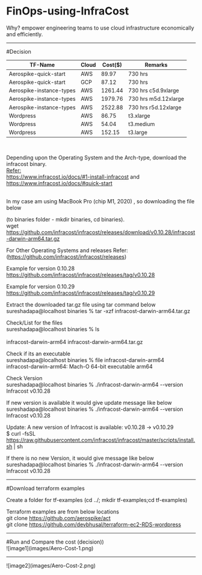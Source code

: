# FinOps-using-InfraCost

Why? empower engineering teams to use cloud infrastructure economically and efficiently.

<hr>

#Decision

| TF-Name                 | Cloud  | Cost($)    | Remarks                     |
| ---                     | ---    | ---        | ---                         |
| Aerospike-quick-start   | AWS    | 89.97      |  730 hrs                    |
| Aerospike-quick-start   | GCP    | 87.12      |  730 hrs                    |
| Aerospike-instance-types| AWS    | 1261.44    |  730 hrs c5d.9xlarge        |
| Aerospike-instance-types| AWS    | 1979.76    |  730 hrs m5d.12xlarge       |
| Aerospike-instance-types| AWS    | 2522.88    |  730 hrs r5d.12xlarge       |
| Wordpress               | AWS    | 86.75      |  t3.xlarge                  |
| Wordpress               | AWS    | 54.04      |  t3.medium                  |
| Wordpress               | AWS    | 152.15     |  t3.large                   |

<br>

Depending upon the Operating System and the Arch-type, download the infracost binary. <br>
<u>Refer:</u> <br>
https://www.infracost.io/docs/#1-install-infracost and <br>
https://www.infracost.io/docs/#quick-start <br><br>

In my case am using MacBook Pro (chip M1, 2020) , so downloading the file below <br>

(to binaries folder - mkdir binaries, cd binaries). <br>
wget https://github.com/infracost/infracost/releases/download/v0.10.28/infracost-darwin-arm64.tar.gz


For Other Operating Systems and releases Refer: <br>
(https://github.com/infracost/infracost/releases) <br>

Example for version 0.10.28 <br>
https://github.com/infracost/infracost/releases/tag/v0.10.28

Example for version 0.10.29 <br>
https://github.com/infracost/infracost/releases/tag/v0.10.29
<br>

Extract the downloaded tar.gz file using tar command below <br>
sureshadapa@localhost binaries % tar -xzf infracost-darwin-arm64.tar.gz

Check/List for the files <br>
sureshadapa@localhost binaries % ls <br>                                    
infracost-darwin-arm64		infracost-darwin-arm64.tar.gz <br>

Check if its an executable <br>
sureshadapa@localhost binaries % file infracost-darwin-arm64 <br>
infracost-darwin-arm64: Mach-O 64-bit executable arm64 <br>

Check Version <br>
sureshadapa@localhost binaries % ./infracost-darwin-arm64 --version <br>
Infracost v0.10.28 <br>

If new version is available it would give update message like below <br>
sureshadapa@localhost binaries % ./infracost-darwin-arm64 --version <br>
Infracost v0.10.28

Update: A new version of Infracost is available: v0.10.28 → v0.10.29 <br>
  $ curl -fsSL https://raw.githubusercontent.com/infracost/infracost/master/scripts/install.sh | sh <br>

If there is no new Version, it would give message like below <br>
sureshadapa@localhost binaries % ./infracost-darwin-arm64 --version <br>
Infracost v0.10.28 <br>

<hr>
#Download terraform examples <br>

Create a  folder for tf-examples (cd ../; mkdir tf-examples;cd tf-examples) <br>

Terraform examples are from below locations <br>
git clone https://github.com/aerospike/act <br>
git clone https://github.com/devbhusal/terraform-ec2-RDS-wordpress <br>

<hr>
#Run and Compare the cost (decision)) <br>
![image1](images/Aero-Cost-1.png)

<hr>
![image2](images/Aero-Cost-2.png)


